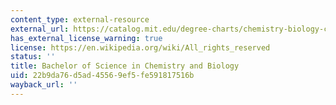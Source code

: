 ```yaml
---
content_type: external-resource
external_url: https://catalog.mit.edu/degree-charts/chemistry-biology-course-5-7/
has_external_license_warning: true
license: https://en.wikipedia.org/wiki/All_rights_reserved
status: ''
title: Bachelor of Science in Chemistry and Biology
uid: 22b9da76-d5ad-4556-9ef5-fe591817516b
wayback_url: ''
---
```

